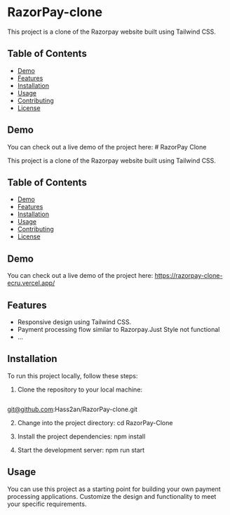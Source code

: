 # RazorPay-clone
This project is a clone of the Razorpay website built using Tailwind CSS.

## Table of Contents

- [Demo](#demo)
- [Features](#features)
- [Installation](#installation)
- [Usage](#usage)
- [Contributing](#contributing)
- [License](#license)

## Demo

You can check out a live demo of the project here: # RazorPay Clone

This project is a clone of the Razorpay website built using Tailwind CSS.

## Table of Contents

- [Demo](#demo)
- [Features](#features)
- [Installation](#installation)
- [Usage](#usage)
- [Contributing](#contributing)
- [License](#license)

## Demo

You can check out a live demo of the project here: https://razorpay-clone-ecru.vercel.app/

## Features

- Responsive design using Tailwind CSS.
- Payment processing flow similar to Razorpay.Just Style not functional
- ...

## Installation

To run this project locally, follow these steps:

1. Clone the repository to your local machine:

   ```bash
git@github.com:Hass2an/RazorPay-clone.git

2. Change into the project directory: cd RazorPay-Clone

3. Install the project dependencies: npm install

4. Start the development server: npm run start


## Usage
You can use this project as a starting point for building your own payment processing applications. Customize the design and functionality to meet your specific requirements.

   
